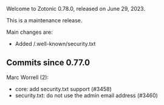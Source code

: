 Welcome to Zotonic 0.78.0, released on June 29, 2023.

This is a maintenance release.

Main changes are:

*   Added /.well-known/security.txt



Commits since 0.77.0
--------------------

Marc Worrell (2):

*   core: add security.txt support (#3458)
*   security.txt: do not use the admin email address (#3460)